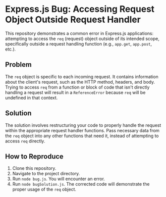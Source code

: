 # Express.js Bug: Accessing Request Object Outside Request Handler

This repository demonstrates a common error in Express.js applications: attempting to access the `req` (request) object outside of its intended scope, specifically outside a request handling function (e.g., `app.get`, `app.post`, etc.).

## Problem

The `req` object is specific to each incoming request.  It contains information about the client's request, such as the HTTP method, headers, and body.  Trying to access `req` from a function or block of code that isn't directly handling a request will result in a `ReferenceError` because `req` will be undefined in that context.

## Solution

The solution involves restructuring your code to properly handle the request within the appropriate request handler functions. Pass necessary data from the `req` object into any other functions that need it, instead of attempting to access `req` directly.

## How to Reproduce

1. Clone this repository.
2. Navigate to the project directory.
3. Run `node bug.js`. You will encounter an error.
4. Run `node bugSolution.js`. The corrected code will demonstrate the proper usage of the `req` object.
